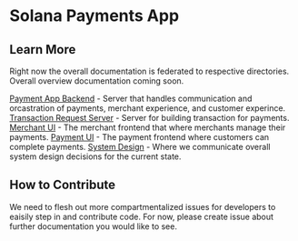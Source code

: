 # Solana Payments App

## Learn More

Right now the overall documentation is federated to respective directories. Overall overview documentation coming soon.

[Payment App Backend](apps/backend-serverless/README.md) - Server that handles communication and orcastration of payments, merchant experience, and customer experince.
[Transaction Request Server](apps/transaction-request-serverless/README.md) - Server for building transaction for payments.
[Merchant UI](apps/merchant-ui/README.md) - The merchant frontend that where merchants manage their payments.
[Payment UI](apps/payment-ui/README.md) - The payment frontend where customers can complete payments.
[System Design](system-design/README.md) - Where we communicate overall system design decisions for the current state.

## How to Contribute

We need to flesh out more compartmentalized issues for developers to eaisily step in and contribute code. For now, please create issue about further documentation you would like to see.
